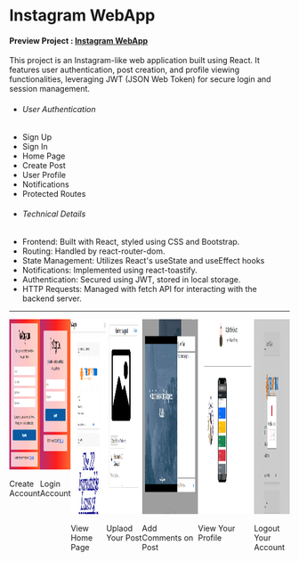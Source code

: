 # Instagram WebApp

<h4>Preview Project : <a href="https://instagramwebapp.onrender.com">  Instagram WebApp </a></h4>

<p>This project is an Instagram-like web application built using React. It features user authentication, post creation, and profile viewing functionalities, leveraging JWT (JSON Web Token) for secure login and session management.</p>
<ul>
   <li>
      <h6>User Authentication</h6>
   </li>
   <li>
      Sign Up
   </li>
    <li>
      Sign In
   </li>
    <li>
      Home Page
   </li>
    <li>
      Create Post
   </li>
    <li>
      User Profile
   </li>
    <li>
      Notifications
   </li>
      <li>
  Protected Routes
   </li>

   <li>
      <h6>Technical Details</h6>
   </li>
      <li>
Frontend: Built with React, styled using CSS and Bootstrap.
   </li>
      <li>
Routing: Handled by react-router-dom.
   </li>
      <li>
State Management: Utilizes React's useState and useEffect hooks
   </li>
      <li>
Notifications: Implemented using react-toastify.
   </li>
         <li>
Authentication: Secured using JWT, stored in local storage.
   </li>
         <li>
HTTP Requests: Managed with fetch API for interacting with the backend server.
   </li>
</ul>

<hr>

   <div style="display: flex; justify-content: space-evenly">
      <div>
        <img
          src="https://github.com/sudhanshu1919/instagramwebapp/blob/main/Create_Account.png"
          alt="Create Account"
          width="250"
          height="270px"
        />
        <p>Create Account</p>
      </div>
      <div>
        <img
          src="https://github.com/sudhanshu1919/instagramwebapp/blob/main/Login.png"
          alt="Login Account"
          width="250"
          height="270px"
        />
        <p>Login Account</p>
      </div>
      <div>
        <img
          src="https://github.com/sudhanshu1919/instagramwebapp/blob/main/Home_Page.png"
          alt="View Home Page"
          width="350"
          height="350px"
        />
        <p>View Home Page</p>
      </div>
      <div>
        <img
          src="https://github.com/sudhanshu1919/instagramwebapp/blob/main/Uplaod_Post.png"
          alt="Uplaod Your Post"
          width="350"
          height="350px"
        />
        <p>Uplaod Your Post</p>
      </div>
      <div>
        <img
          src="https://github.com/sudhanshu1919/instagramwebapp/blob/main/Comments_post.png"
          alt="Add Comments on Post"
          width="550"
          height="350px"
        />
        <p>Add Comments on Post</p>
      </div>
      <div>
        <img
          src="https://github.com/sudhanshu1919/instagramwebapp/blob/main/Our_Profile.png"
          alt="View Your Profile"
          width="550"
          height="350px"
        />
        <p>View Your Profile</p>
      </div>
      <div>
        <img
          src="https://github.com/sudhanshu1919/instagramwebapp/blob/main/Account_logout.png"
          alt="Logout Your Account"
          width="350"
          height="350px"
        />
        <p>Logout Your Account</p>
      </div>
    </div>




